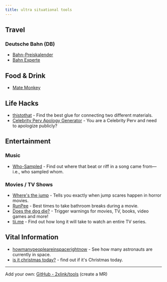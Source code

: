 ```yaml
---
title: ultra situational tools
---
```


## Travel

### Deutsche Bahn (DB)

- [Bahn-Preiskalender](https://bahn.guru/)
- [Bahn Experte](https://bahn.expert/)

## Food & Drink

- [Mate Monkey](https://matemonkey.com/)

## Life Hacks

- [thistothat](https://www.thistothat.com/) - Find the best glue for connecting two different materials.
- [Celebrity Perv Apology Generator](https://apologygenerator.com/) - You are a Celebrity Perv and need to apologize publicly?

## Entertainment

### Music

- [Who-Sampled](https://www.whosampled.com/) - Find out where that beat or riff in a song came from—i.e., who sampled whom.

### Movies / TV Shows

- [Where's the jump](https://wheresthejump.com/) - Tells you exactly when jump scares happen in horror movies.
- [RunPee](https://runpee.com/) - Best times to take bathroom breaks during a movie.
- [Does the dog die?](https://www.doesthedogdie.com/) - Trigger warnings for movies, TV, books, video games and more!
- [tii.me](https://tiii.me/) - Find out how long it will take to watch an entire TV series.

## Vital Information

- [howmanypeopleareinspacerightnow](https://www.howmanypeopleareinspacerightnow.com/) - See how many astronauts are currently in space.
- [is it christmas today?](https://isitchristmas.com/) - find out if it's Christmas today.

---

Add your own: [GitHub - 2xlink/tools](https://github.com/2xlink/tools) (create a MR)

